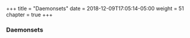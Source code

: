 +++
title = "Daemonsets"
date = 2018-12-09T17:05:14-05:00
weight = 51
chapter = true
+++

### Daemonsets

